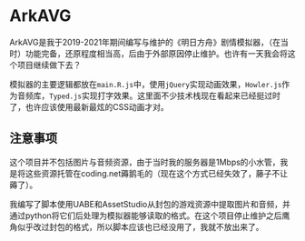 # ArkAVG

ArkAVG是我于2019-2021年期间编写与维护的《明日方舟》剧情模拟器，（在当时）功能完备，还原程度相当高，后由于外部原因停止维护。也许有一天我会将这个项目继续做下去？

模拟器的主要逻辑都放在`main.R.js`中，使用`jQuery`实现动画效果，`Howler.js`作为音频库，`Typed.js`实现打字效果。这里面不少技术栈现在看起来已经挺过时了，也许应该使用最新最炫的CSS动画才对。

## 注意事项

这个项目并不包括图片与音频资源，由于当时我的服务器是1Mbps的小水管，我是将这些资源托管在coding.net薅鹅毛的（现在这个方式已经失效了，藤子不让薅了）。

我编写了脚本使用UABE和AssetStudio从封包的游戏资源中提取图片和音频，并通过python将它们后处理为模拟器能够读取的格式。在这个项目停止维护之后鹰角似乎改过封包的格式，所以脚本应该也已经没用了，我就不放出来了。
